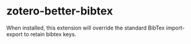 zotero-better-bibtex
=======================

When installed, this extension will override the standard BibTex import-export to retain bibtex keys.
